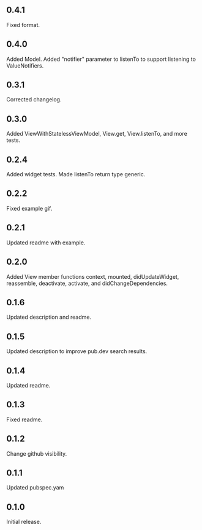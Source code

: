 ## 0.4.1

Fixed format.

## 0.4.0

Added Model.
Added "notifier" parameter to listenTo to support listening to ValueNotifiers.

## 0.3.1

Corrected changelog.

## 0.3.0

Added ViewWithStatelessViewModel, View.get, View.listenTo, and more tests.

## 0.2.4

Added widget tests. Made listenTo return type generic.

## 0.2.2

Fixed example gif.

## 0.2.1

Updated readme with example.

## 0.2.0

Added View member functions context, mounted, didUpdateWidget, reassemble, deactivate, activate, and
didChangeDependencies.

## 0.1.6

Updated description and readme.

## 0.1.5

Updated description to improve pub.dev search results.

## 0.1.4

Updated readme.

## 0.1.3

Fixed readme.

## 0.1.2

Change github visibility.

## 0.1.1

Updated pubspec.yam

## 0.1.0

Initial release.